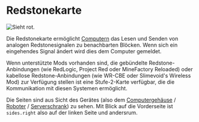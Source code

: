 # Redstonekarte

![Sieht rot.](oredict:oc:redstoneCard1)

Die Redstonekarte ermöglicht [Computern](../general/computer.md) das Lesen und Senden von analogen Redstonesignalen zu benachbarten Blöcken. Wenn sich ein eingehendes Signal ändert wird dies dem Computer gemeldet.

Wenn unterstützte Mods vorhanden sind, die gebündelte Redstone-Anbindungen (wie RedLogic, Project Red oder MineFactory Reloaded) oder kabellose Redstone-Anbindungen (wie WR-CBE oder Slimevoid's Wireless Mod) zur Verfügung stellen ist eine Stufe-2-Karte verfügbar, die die Kommunikation mit diesen Systemen ermöglicht.

Die Seiten sind aus Sicht des Gerätes (also dem [Computergehäuse](../block/case1.md) / [Roboter](../block/robot.md) / [Serverschrank](../block/serverRack.md)) zu sehen. Mit Blick auf die Vorderseite ist `sides.right` also auf der linken Seite und andersrum.
